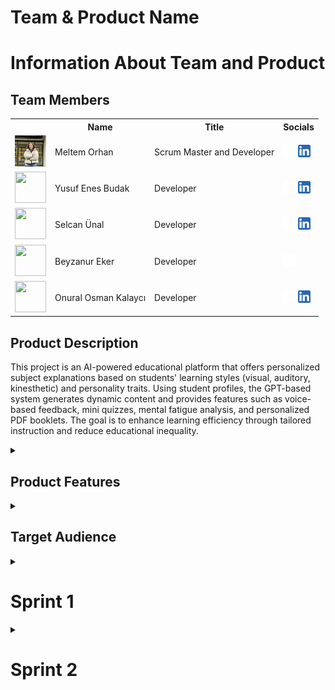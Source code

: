   <html>
  <body>

<!-- #  ![ürün_ismi](bootcampFiles/general/headers/ürün_ismi.png) ürün ismi bulduktan sonra -->


  # **Team & Product Name**

  <!-- ### **`ürün_ismi`** -->

  # Information About Team and Product

  ## Team Members

  <table>
    <tr>
      <th></th>
      <th>Name</th>
      <th>Title</th>
      <th>Socials</th>
    </tr>
    <tr>
      <td><img src="bootcampFiles/general/squarepics/meltem.png" width="50" height="50" /></td>
      <td>Meltem Orhan</td>
      <td>Scrum Master and Developer</td>
      <td>
        <a href="https://github.com/meltem12344" target="_blank"><img src="bootcampFiles/general/social/github.png" width="20" height="20"/></a>
        <a href="https://www.linkedin.com/in/meltemorhan/" target="_blank" ><img src="bootcampFiles/general/social/linkedin.png" width="20" height="20" /></a>
      </td>
    </tr>
    <tr>
      <td><img src="bootcampFiles/general/squarepics/yusuf.png" width="50" height="50" /></td>
      <td>Yusuf Enes Budak</td>
      <td>Developer</td>
      <td>
        <a href="https://github.com/yusuffenes" target="_blank"><img src="bootcampFiles/general/social/github.png" width="20" height="20"/></a>
        <a href="https://www.linkedin.com/in/yusufenesbudak/" target="_blank" ><img src="bootcampFiles/general/social/linkedin.png" width="20" height="20" /></a>
      </td>
    </tr>
    <tr>
      <td><img src="bootcampFiles/general/squarepics/selcan.png" width="50" height="50" /></td>
      <td>Selcan Ünal</td>
      <td>Developer</td>
      <td>
        <a href="https://github.com/selcanu" target="_blank"><img src="bootcampFiles/general/social/github.png" width="20" height="20"/></a>
        <a href="https://www.linkedin.com/in/selcanunal/" target="_blank" ><img src="bootcampFiles/general/social/linkedin.png" width="20" height="20" /></a>
      </td>
    </tr>
    <tr>
      <td><img src="bootcampFiles/general/squarepics/beyzanur.png" width="50" height="50" /></td>
      <td>Beyzanur Eker</td>
      <td>Developer</td>
      <td>
        <a href="https://github.com/1beyza" target="_blank"><img src="bootcampFiles/general/social/github.png" width="20" height="20"/></a>
      </td>
    </tr>
    <tr>
      <td><img src="bootcampFiles/general/squarepics/onural.png" width="50" height="50" /></td>
      <td>Onural Osman Kalaycı</td>
      <td>Developer</td>
      <td>
        <a href="https://github.com/onuralklyc" target="_blank"><img src="bootcampFiles/general/social/github.png" width="20" height="20"/></a>
        <a href="https://www.linkedin.com/in/onuralklyc/" target="_blank" ><img src="bootcampFiles/general/social/linkedin.png" width="20" height="20" /></a>
      </td>
    </tr>
  </table>



  ## Product Description
  This project is an AI-powered educational platform that offers personalized subject explanations based on students' learning styles (visual, auditory, kinesthetic) and personality traits. Using student profiles, the GPT-based system generates dynamic content and provides features such as voice-based feedback, mini quizzes, mental fatigue analysis, and personalized PDF booklets. The goal is to enhance learning efficiency through tailored instruction and reduce educational inequality.


<details>
  <summary><h2>Product Features</h2></summary>

  <h3> Personalized Learning Experience:</h3>
  <p>The platform dynamically adapts the teaching content based on each student’s learning style (visual, auditory, kinesthetic) and personality traits, offering a truly individualized educational journey.</p>

  <h3> AI-Powered Content Generation:</h3>
  <p>Leveraging GPT-based AI, the system generates personalized explanations tailored to the student’s learning profile, increasing comprehension and engagement.</p>

  <h3> Voice-Based Feedback:</h3>
  <p>Students can explain topics verbally using a microphone. The system analyzes their explanations and provides constructive feedback on misunderstood or missing parts.</p>

  <h3> Adaptive Mini Quizzes:</h3>
  <p>Mini quizzes are personalized to evaluate the student’s current knowledge level and adapt accordingly with detailed feedback, promoting active learning.</p>

  <h3> Mental Fatigue Detection:</h3>
  <p>By analyzing typing patterns and response times, the system detects signs of mental fatigue and suggests breaks to maintain focus and performance.</p>

  <h3> Personalized Learning Booklet:</h3>
  <p>At the end of each session or topic, students receive a downloadable PDF booklet summarizing what they’ve learned, including examples tailored to their style.</p>

  <h3> Student-to-AI Interaction:</h3>
  <p>The system supports conversational interaction with the AI, allowing students to ask questions, request clarifications, or explore topics in more depth, just like having a personal tutor.</p>

  <h3> Secure Student Profiles:</h3>
  <p>Each student has a secure profile storing their learning preferences, performance data, and progress, ensuring a consistent and safe learning experience across sessions.</p>

  <h3> Multi-language Support:</h3>
  <p>The platform is designed to be inclusive, supporting multiple languages so learners from different backgrounds can fully benefit from the personalized content.</p>

  <h3> Style-Based Learning Modes:</h3>
  <p>Students can choose or be assigned visual-heavy, audio-rich, or text-focused content delivery based on their cognitive preferences, improving retention and satisfaction.</p>

  <h3> Teacher & Tutor Access:</h3>
  <p>Private tutors and institutions can use the platform to better understand student needs and provide custom support based on detailed progress analytics.</p>

  <h3> Progress Tracking & Motivation Tools:</h3>
  <p>Students receive insights into their own learning journey with visualized progress, motivational badges, and milestone-based rewards.</p>

</details>

  <details>
    <summary><h2>Target Audience</h2></summary>
    <p>The target audience of this platform includes students from middle school to university level who seek a more personalized and engaging learning experience beyond traditional, standardized education methods. It is especially designed for learners with diverse cognitive styles—visual, auditory, and kinesthetic—as well as for individuals with learning difficulties such as dyslexia or attention disorders. Additionally, private tutors, educational institutions, and parents aiming to provide adaptive support to students form an important user base. By offering inclusive, AI-powered, and style-based content generation, the platform also appeals to global users who value accessibility, customization, and effective digital learning tools.</p>
  </details>

 

  <details>
    <summary><h1>Sprint 1</h1></summary>


  <details>
    <summary><h3>Sprint 1 - Web page Screenshots</h3></summary>
  <table style="width: 100%;">
    <tr>
      <td colspan="4" style="text-align: center;"><h2>Initial Version</h2></td>
    </tr>
    <tr>
      <td style="width: 25%;"><img src="bootcampFiles/sprintOne/screenshots/1.png" style="max-width: 100%; height: auto;"></td>
    </tr>
    <tr>
      <td colspan="4" style="text-align: center;"><h2>Improved Version</h2></td>
    </tr>
    <tr>
      <td style="width: 25%;"><img src="bootcampFiles/sprintOne/screenshots/2.png" style="max-width: 100%; height: auto;"></td>
      <td style="width: 25%;"><img src="bootcampFiles/sprintOne/screenshots/3.png" style="max-width: 100%; height: auto;"></td>
    </tr>
  </table>
  </details>   


  <details>
    <summary><h3>Sprint 1 - Sprint Board Update Screenshots</h3></summary>
    <img src="bootcampFiles/sprintOne/boardupdate/4.png" style="max-width: 100%; height: auto;">
    <img src="bootcampFiles/sprintOne/boardupdate/5.png" style="max-width: 100%; height: auto;">
  </details>

  - **Sprint Notes**:
    - It has been decided to use 'Flask' for the web framework.
      
    - It has been decided to use 'Gemini API' for personalized content generation.
      
    - It has been decided to use 'SQLite' as the local database, integrated with `SQLAlchemy`.
      
    - The 'project structure' has been initialized with a separate `models.py` and `templates/` folder.
     
    - A user input form has been created to collect:
      - `name`
      - 6 learning style-related questions.
        
    - It has been decided to use 'Bootstrap 5' for responsive UI styling.
      
    - User profile data is stored in a `Flask session` and passed to the next page.
      
    - A second page allows entering a topic and fetches an AI-generated explanation based on the user's learning style.
      
    - All user inputs and AI responses are logged to the database for future reference.
      
    - The project uses `.env` and `dotenv` for secure API key handling.
- **Expected Point Completion within Sprint**: 200 points

- **Point Completion Logic**:  
  The first sprint had a target of '200 points'.  

  The core focus was:
- Setting up the Flask project (40 pts)
- Designing the user form page (30 pts)
- Implementing the database schema (30 pts)
- Integrating the Gemini API (40 pts)
- Creating the explanation (output) page (30 pts)
- Calculating learning style & managing session data (20 pts)
- UI/UX polishing, routing improvements, and testing (10 pts)

  > A total of '200 points' worth of work has been completed.  
  > All planned tasks have been finalized and the MVP is functionally complete.

- **Daily Scrum**:
  <details>
    <summary><h2>Daily Scrum File</h2></summary>
    <ul>
      <li> <a href="./bootcampFiles/sprintOne/dailyScrum">See file</a></li>
    </ul>
  </details>


- **Sprint Review:** In Sprint 1, our team successfully delivered a MVP of the AI-powered educational platform. During the sprint review session, we demonstrated the following key accomplishments:

  - Functional user input form capturing learning style and name.  
  - Dynamic explanation generation via Gemini API based on user profile.  
  - Real-time session handling and data passing between pages.  
  - Database integration using SQLite and SQLAlchemy.  
  - Responsive design using Bootstrap 5.  
  - User interaction logging and mental fatigue detection logic setup.  
  - Secure API key management via `.env` and `dotenv`.  
  - PDF booklet generation structure is defined for future sprint implementation.  


- **Sprint Review Participants:**

  - **Meltem Orhan** – Scrum Master & Developer   
  - **Selcan Ünal** – Developer  

- **Sprint Retrospective:**

  - **Web Arayüzü Geliştirme:**  
    Giriş, kayıt ve dashboard gibi temel sayfaların ilk sürümleri oluşturulacak ve etkileşimli hale getirilecek.
  
  - **Sesli Anlatım Geri Bildirim Sistemi:**  
    Öğrenci anlatımı sonrası doğru ve eksik anlatım kısımlarını otomatik olarak tespit edip vurgulayan bir geri bildirim mekanizması geliştirilecek.
  
  - **Zihinsel Yorgunluk Karar Mekanizması:**  
    Yazım şekli ve tepki süresine göre ne zaman mola önerileceğini belirleyen sistematik yapı tamamlanacak.
  
  - **Kayıt Ekranı:**  
    Tasarımı tamamlanarak işlevsel hale getirilecek.
  
  - **Backend Altyapısı:**  
    Veri kaydı, analiz ve kullanıcı etkileşimlerinin izlenebilmesi için temel sunucu tarafı sistemleri planlanacak ve yapılandırılacak.
    
  - **Ürün İsmi ve Logo Tasarımı:**
     Ürün ismi ve logo belirlenecek.
- **Other Notes**:
  <details>
    <summary><h3>Additional Files</h3></summary>
    <ul>
      <li><strong>Project Scope And Goals:</strong> <a href="./bootcampFiles/sprintOne/projectscopeandgoals.pdf">See file</a></li>
    </ul>
  </details>

  </details>












  <details>
    <summary><h1>Sprint 2</h1></summary>


  <details>
    <summary><h3>Sprint 2 - Web page Screenshots</h3></summary>
  <table style="width: 100%;">
    <tr>
      <td colspan="4" style="text-align: center;"><h2>Improved Version</h2></td>
    </tr>
    <tr>
      <td style="width: 25%;"><img src="bootcampFiles/sprintTwo/screenshots/17.png" style="max-width: 100%; height: auto;"></td>
      <td style="width: 25%;"><img src="bootcampFiles/sprintTwo/screenshots/18.png" style="max-width: 100%; height: auto;"></td>
      <td style="width: 25%;"><img src="bootcampFiles/sprintTwo/screenshots/19.png" style="max-width: 100%; height: auto;"></td>
      <td style="width: 25%;"><img src="bootcampFiles/sprintTwo/screenshots/20.png" style="max-width: 100%; height: auto;"></td>
      <td style="width: 25%;"><img src="bootcampFiles/sprinTwo/screenshots/21.png" style="max-width: 100%; height: auto;"></td>
    </tr>
    <tr>
      <td colspan="4" style="text-align: center;"><h2>Style of Web pages</h2></td>
    </tr>
      <td style="width: 25%;"><img src="bootcampFiles/sprintTwo/screenshots/22.png" style="max-width: 100%; height: auto;"></td>
      <td style="width: 25%;"><img src="bootcampFiles/sprintTwo/screenshots/23.png" style="max-width: 100%; height: auto;"></td>
      <td style="width: 25%;"><img src="bootcampFiles/sprintTwo/screenshots/28.png" style="max-width: 100%; height: auto;"></td>
      <td style="width: 25%;"><img src="bootcampFiles/sprintTwo/screenshots/29.png" style="max-width: 100%; height: auto;"></td>
      <td style="width: 25%;"><img src="bootcampFiles/sprintTwo/screenshots/30.png" style="max-width: 100%; height: auto;"></td>   
      <td style="width: 25%;"><img src="bootcampFiles/sprintTwo/screenshots/31.png" style="max-width: 100%; height: auto;"></td>   
      <td style="width: 25%;"><img src="bootcampFiles/sprintTwo/screenshots/32.png" style="max-width: 100%; height: auto;"></td>   
      <td style="width: 25%;"><img src="bootcampFiles/sprintTwo/screenshots/33.png" style="max-width: 100%; height: auto;"></td>   
      <td style="width: 25%;"><img src="bootcampFiles/sprintTwo/screenshots/34.png" style="max-width: 100%; height: auto;"></td>   
      <td style="width: 25%;"><img src="bootcampFiles/sprintTwo/screenshots/35.png" style="max-width: 100%; height: auto;"></td>   
      <td style="width: 25%;"><img src="bootcampFiles/sprintTwo/screenshots/36.png" style="max-width: 100%; height: auto;"></td>   
      <td style="width: 25%;"><img src="bootcampFiles/sprintTwo/screenshots/37.png" style="max-width: 100%; height: auto;"></td>   
      <td style="width: 25%;"><img src="bootcampFiles/sprintTwo/screenshots/38.png" style="max-width: 100%; height: auto;"></td>   
      <td style="width: 25%;"><img src="bootcampFiles/sprintTwo/screenshots/39.png" style="max-width: 100%; height: auto;"></td>   
      <td style="width: 25%;"><img src="bootcampFiles/sprintTwo/screenshots/40.png" style="max-width: 100%; height: auto;"></td>   
    <tr>
      <td colspan="4" style="text-align: center;"><h2>User Login</h2></td>
    </tr>
    <tr>
      <td style="width: 25%;"><img src="bootcampFiles/sprintTwo/screenshots/24.png" style="max-width: 100%; height: auto;"></td>   
      <td style="width: 25%;"><img src="bootcampFiles/sprintTwo/screenshots/25.png" style="max-width: 100%; height: auto;"></td>   
      <td style="width: 25%;"><img src="bootcampFiles/sprintTwo/screenshots/26.png" style="max-width: 100%; height: auto;"></td>   
      <td style="width: 25%;"><img src="bootcampFiles/sprintTwo/screenshots/27.png" style="max-width: 100%; height: auto;"></td>   
     </tr>   
  </table>
  </details>   


  <details>
    <summary><h3>Sprint 2 - Sprint Board Update Screenshots</h3></summary>
    <img src="bootcampFiles/sprintTwo/boardupdate/1.png" style="max-width: 100%; height: auto;">
    <img src="bootcampFiles/sprintTwo/boardupdate/2.png" style="max-width: 100%; height: auto;">
    <img src="bootcampFiles/sprintTwo/boardupdate/3.png" style="max-width: 100%; height: auto;">
  </details>

  - **Sprint Notes**:
    - It has been decided to use 'Flask' for the web framework.
      
    - It has been decided to use 'Gemini API' for personalized content generation.
      
    - It has been decided to use 'SQLite' as the local database, integrated with `SQLAlchemy`.
      
    - The 'project structure' has been initialized with a separate `models.py` and `templates/` folder.
     
    - A user input form has been created to collect:
      - `name`
      - 6 learning style-related questions.
        
    - It has been decided to use 'Bootstrap 5' for responsive UI styling.
      
    - User profile data is stored in a `Flask session` and passed to the next page.
      
    - A second page allows entering a topic and fetches an AI-generated explanation based on the user's learning style.
      
    - All user inputs and AI responses are logged to the database for future reference.
      
    - The project uses `.env` and `dotenv` for secure API key handling.
- **Expected Point Completion within Sprint**: 200 points

- **Point Completion Logic**:  
  The first sprint had a target of '200 points'.  

  The core focus was:
- Setting up the Flask project (40 pts)
- Designing the user form page (30 pts)
- Implementing the database schema (30 pts)
- Integrating the Gemini API (40 pts)
- Creating the explanation (output) page (30 pts)
- Calculating learning style & managing session data (20 pts)
- UI/UX polishing, routing improvements, and testing (10 pts)

  > A total of '200 points' worth of work has been completed.  
  > All planned tasks have been finalized and the MVP is functionally complete.

- **Daily Scrum**:
  <details>
    <summary><h2>Daily Scrum File</h2></summary>
    <ul>
      <li> <a href="./bootcampFiles/sprinTwo/dailyScrum">See file</a></li>
    </ul>
  </details>


- **Sprint Review:** In Sprint 1, our team successfully delivered a MVP of the AI-powered educational platform. During the sprint review session, we demonstrated the following key accomplishments:

  - Functional user input form capturing learning style and name.  
  - Dynamic explanation generation via Gemini API based on user profile.  
  - Real-time session handling and data passing between pages.  
  - Database integration using SQLite and SQLAlchemy.  
  - Responsive design using Bootstrap 5.  
  - User interaction logging and mental fatigue detection logic setup.  
  - Secure API key management via `.env` and `dotenv`.  
  - PDF booklet generation structure is defined for future sprint implementation.  


- **Sprint Review Participants:**

  - **Meltem Orhan** – Scrum Master & Developer   
  - **Selcan Ünal** – Developer  

- **Sprint Retrospective:**

  - **Web Arayüzü Geliştirme:**  
    Giriş, kayıt ve dashboard gibi temel sayfaların ilk sürümleri oluşturulacak ve etkileşimli hale getirilecek.
  
  - **Sesli Anlatım Geri Bildirim Sistemi:**  
    Öğrenci anlatımı sonrası doğru ve eksik anlatım kısımlarını otomatik olarak tespit edip vurgulayan bir geri bildirim mekanizması geliştirilecek.
  
  - **Zihinsel Yorgunluk Karar Mekanizması:**  
    Yazım şekli ve tepki süresine göre ne zaman mola önerileceğini belirleyen sistematik yapı tamamlanacak.
  
  - **Kayıt Ekranı:**  
    Tasarımı tamamlanarak işlevsel hale getirilecek.
  
  - **Backend Altyapısı:**  
    Veri kaydı, analiz ve kullanıcı etkileşimlerinin izlenebilmesi için temel sunucu tarafı sistemleri planlanacak ve yapılandırılacak.
    
  - **Ürün İsmi ve Logo Tasarımı:**
     Ürün ismi ve logo belirlenecek.

<details>
  <summary><h3>Sprint 2 - Web page Screenshots</h3></summary>
  <table style="width: 100%;">
    <tr>
      <td colspan="4" style="text-align: center;"><h2>Improved Version</h2></td>
    </tr>
    <tr>
      <td><img src="bootcampFiles/sprintTwo/screenshots/17.png" style="width:100%"></td>
      <td><img src="bootcampFiles/sprintTwo/screenshots/18.png" style="width:100%"></td>
      <td><img src="bootcampFiles/sprintTwo/screenshots/19.png" style="width:100%"></td>
      <td><img src="bootcampFiles/sprintTwo/screenshots/20.png" style="width:100%"></td>
    </tr>
    <tr>
      <td colspan="4" style="text-align: center;"><h2>Style of Web pages</h2></td>
    </tr>
    <tr>
      <td><img src="bootcampFiles/sprintTwo/screenshots/22.png" style="width:100%"></td>
      <td><img src="bootcampFiles/sprintTwo/screenshots/23.png" style="width:100%"></td>
      <td><img src="bootcampFiles/sprintTwo/screenshots/28.png" style="width:100%"></td>
      <td><img src="bootcampFiles/sprintTwo/screenshots/29.png" style="width:100%"></td>
    </tr>
    <tr>
      <td><img src="bootcampFiles/sprintTwo/screenshots/30.png" style="width:100%"></td>
      <td><img src="bootcampFiles/sprintTwo/screenshots/31.png" style="width:100%"></td>
      <td><img src="bootcampFiles/sprintTwo/screenshots/32.png" style="width:100%"></td>
      <td><img src="bootcampFiles/sprintTwo/screenshots/33.png" style="width:100%"></td>
    </tr>
    <tr>
      <td><img src="bootcampFiles/sprintTwo/screenshots/34.png" style="width:100%"></td>
      <td><img src="bootcampFiles/sprintTwo/screenshots/35.png" style="width:100%"></td>
      <td><img src="bootcampFiles/sprintTwo/screenshots/36.png" style="width:100%"></td>
      <td><img src="bootcampFiles/sprintTwo/screenshots/37.png" style="width:100%"></td>
    </tr>
    <tr>
      <td><img src="bootcampFiles/sprintTwo/screenshots/38.png" style="width:100%"></td>
      <td><img src="bootcampFiles/sprintTwo/screenshots/39.png" style="width:100%"></td>
      <td><img src="bootcampFiles/sprintTwo/screenshots/40.png" style="width:100%"></td>
      <td></td>
    </tr>
    <tr>
      <td colspan="4" style="text-align: center;"><h2>User Login</h2></td>
    </tr>
    <tr>
      <td><img src="bootcampFiles/sprintTwo/screenshots/24.png" style="width:100%"></td>
      <td><img src="bootcampFiles/sprintTwo/screenshots/25.png" style="width:100%"></td>
      <td><img src="bootcampFiles/sprintTwo/screenshots/26.png" style="width:100%"></td>
      <td><img src="bootcampFiles/sprintTwo/screenshots/27.png" style="width:100%"></td>
    </tr>
  </table>
</details>




  </body>
  </html>
